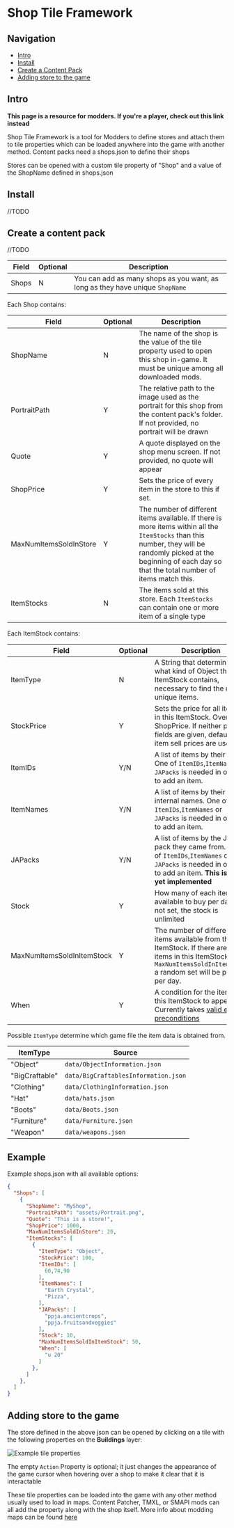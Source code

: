# Shop Tile Framework

## Navigation
- [Intro](#intro)
- [Install](#install)
- [Create a Content Pack](#create-a-content-pack)
- [Adding store to the game](#adding-store-to-the-game)

## Intro

**This page is a resource for modders. If you're a player, check out this link instead**

Shop Tile Framework is a tool for Modders to define stores and attach them to tile properties which can be loaded anywhere into the game with another method. Content packs need a shops.json to define their shops

Stores can be opened with a custom tile property of "Shop" and a value of the ShopName defined in shops.json

## Install
//TODO

## Create a content pack
//TODO


Field | Optional | Description
------------ | ------------- | -------------
Shops | N | You can add as many shops as you want, as long as they have unique `ShopName` 

Each Shop contains:

Field | Optional | Description
------------ | ------------- | -------------
ShopName | N | The name of the shop is the value of the tile property used to open this shop in-game. It must be unique among all downloaded mods.
PortraitPath | Y | The relative path to the image used as the portrait for this shop from the content pack's folder. If not provided, no portrait will be drawn
Quote | Y | A quote displayed on the shop menu screen. If not provided, no quote will appear
ShopPrice | Y | Sets the price of every item in the store to this if set.
MaxNumItemsSoldInStore | Y | The number of different items available. If there is more items within all the `ItemStocks` than this number, they will be randomly picked at the beginning of each day so that the total number of items match this.
ItemStocks | N | The items sold at this store. Each `ItemStocks` can contain one or more item of a single type


Each ItemStock contains:

Field | Optional | Description
------------ | ------------- | -------------
ItemType | N |  A String that determines what kind of Object this ItemStock contains, necessary to find the right unique items.
StockPrice | Y | Sets the price for all items in this ItemStock. Overrides ShopPrice. If neither price fields are given, default item sell prices are used
ItemIDs | Y/N | A list of items by their IDS. One of `ItemIDs`,`ItemNames` or `JAPacks` is needed in order to add an item.
ItemNames | Y/N | A list of items by their internal names. One of `ItemIDs`,`ItemNames` or `JAPacks` is needed in order to add an item.
JAPacks | Y/N | A list of items by the JA pack they came from. One of `ItemIDs`,`ItemNames` or `JAPacks` is needed in order to add an item. **This is not yet implemented**
Stock | Y | How many of each item is available to buy per day. If not set, the stock is unlimited
MaxNumItemsSoldInItemStock | Y | The number of different items available from this ItemStock. If there are more items in this ItemStock than `MaxNumItemsSoldInItemStock` a random set will be picked per day.
When | Y | A condition for the items in this ItemStock to appear. Currently takes [valid event preconditions](https://stardewvalleywiki.com/Modding:Event_data#Event_preconditions)

Possible `ItemType` determine which game file the item data is obtained from.

ItemType | Source
------------ | -------------
"Object" | `data/ObjectInformation.json`
"BigCraftable" | `data/BigCraftablesInformation.json`
"Clothing" | `data/ClothingInformation.json`
"Hat" | `data/hats.json`
"Boots" | `data/Boots.json`
"Furniture" | `data/Furniture.json`
"Weapon" | `data/weapons.json`

## Example
Example shops.json with all available options:
```json
{
  "Shops": [
    {
      "ShopName": "MyShop",
      "PortraitPath": "assets/Portrait.png",
      "Quote": "This is a store!",
      "ShopPrice": 1000,
      "MaxNumItemsSoldInStore": 20,
      "ItemStocks": [
		{
          "ItemType": "Object",
          "StockPrice": 100,
          "ItemIDs": [
            60,74,90
          ],
          "ItemNames": [
			"Earth Crystal",
			"Pizza",
          ],
		  "JAPacks": [
			"ppja.ancientcrops",
			"ppja.fruitsandveggies"
          ],
          "Stock": 10,
          "MaxNumItemsSoldInItemStock": 50,
          "When": [
          	"u 20"
          ]
        },
      ]
    },
  ]
}
```

## Adding store to the game

The store defined in the above json can be opened by clicking on a tile with the following properties on the **Buildings** layer:

![Example tile properties](https://media.discordapp.net/attachments/305520470114172928/659874803498614795/unknown.png)

The empty `Action` Property is optional; it just changes the appearance of the game cursor when hovering over a shop to make it clear that it is interactable

These tile properties can be loaded into the game with any other method usually used to load in maps. Content Patcher, TMXL, or SMAPI mods can all add the property along with the shop itself. More info about modding maps can be found [here](https://stardewvalleywiki.com/Modding:Maps)
